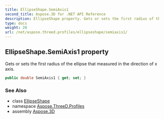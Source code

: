 ```yaml
---
title: EllipseShape.SemiAxis1
second_title: Aspose.3D for .NET API Reference
description: EllipseShape property. Gets or sets the first radius of the ellipse that measured in the direction of x axis
type: docs
weight: 20
url: /net/aspose.threed.profiles/ellipseshape/semiaxis1/
---
```

## EllipseShape.SemiAxis1 property

Gets or sets the first radius of the ellipse that measured in the direction of x axis.

```csharp
public double SemiAxis1 { get; set; }
```

### See Also

* class [EllipseShape](../)
* namespace [Aspose.ThreeD.Profiles](../../../aspose.threed.profiles/)
* assembly [Aspose.3D](../../../)



